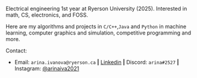 Electrical engineering 1st year at Ryerson University (2025). Interested in math, CS, electronics, and FOSS.

Here are my algorithms and projects in `C/C++`,`Java` and `Python` in machine learning, computer graphics and simulation, competitive programming and more.

Contact:
+ Email: `arina.ivanova@ryerson.ca` **|** [Linkedin](https://www.linkedin.com/in/arinaivanova/) **|** Discord: `arina#2527` **|** Instagram: [@arinaiva2021](https://www.instagram.com/arinaiva2021/)
